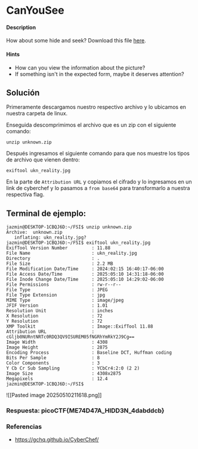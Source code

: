 # CanYouSee

#### Description

How about some hide and seek? Download this file [here](https://artifacts.picoctf.net/c_titan/5/unknown.zip).

#### Hints

* How can you view the information about the picture?
* If something isn't in the expected form, maybe it deserves attention?

## Solución

Primeramente descargamos nuestro respectivo archivo y lo ubicamos en nuestra carpeta de linux.

Enseguida descomprimimos el archivo que es un zip con el siguiente comando:

`unzip unknown.zip`

Después ingresamos el siguiente comando para que nos muestre los tipos de archivo que vienen dentro: 

`exiftool ukn_reality.jpg`

En la parte de `Attribution URL` y copiamos el cifrado y lo ingresamos en un link de cyberchef y lo pasamos a `from base64` para transformarlo a nuestra respectiva flag.

## Terminal de ejemplo:

```
jazmin@DESKTOP-1CBQJ6D:~/FSI$ unzip unknown.zip
Archive:  unknown.zip
   inflating: ukn_reality.jpg?
jazmin@DESKTOP-1CBQJ6D:~/FSI$ exiftool ukn_reality.jpg
ExifTool Version Number         : 11.88
File Name                       : ukn_reality.jpg
Directory                       : .
File Size                       : 2.2 MB
File Modification Date/Time     : 2024:02:15 16:40:17-06:00
File Access Date/Time           : 2025:05:10 14:31:18-06:00
File Inode Change Date/Time     : 2025:05:10 14:29:02-06:00
File Permissions                : rw-r--r--
File Type                       : JPEG
File Type Extension             : jpg
MIME Type                       : image/jpeg
JFIF Version                    : 1.01
Resolution Unit                 : inches
X Resolution                    : 72
Y Resolution                    : 72
XMP Toolkit                     : Image::ExifTool 11.88
Attribution URL                 : cGljb0NURntNRTc0RDQ3QV9ISUREM05fNGRhYmRkY2J9Cg==
Image Width                     : 4308
Image Height                    : 2875
Encoding Process                : Baseline DCT, Huffman coding
Bits Per Sample                 : 8
Color Components                : 3
Y Cb Cr Sub Sampling            : YCbCr4:2:0 (2 2)
Image Size                      : 4308x2875
Megapixels                      : 12.4
jazmin@DESKTOP-1CBQJ6D:~/FSI$
```

![[Pasted image 20250510211618.png]]
### Respuesta: picoCTF{ME74D47A_HIDD3N_4dabddcb}

### Referencias

- https://gchq.github.io/CyberChef/